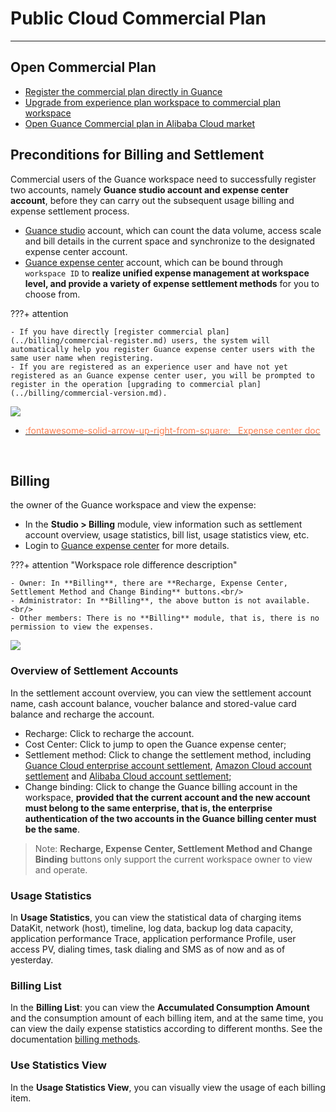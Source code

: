 # Public Cloud Commercial Plan
---

## Open Commercial Plan

- [Register the commercial plan directly in Guance](commercial-register.md)
- [Upgrade from experience plan workspace to commercial plan workspace](commercial-version.md)
- [Open Guance Commercial plan in Alibaba Cloud market](commercial-aliyun.md)

## Preconditions for Billing and Settlement

Commercial users of the Guance workspace need to successfully register two accounts, namely **Guance studio account and expense center account**, before they can carry out the subsequent usage billing and expense settlement process.

- [Guance studio](https://console.guance.com/) account, which can count the data volume, access scale and bill details in the current space and synchronize to the designated expense center account.
- [Guance expense center](https://boss.guance.com/) account, which can be bound through `workspace ID` to **realize unified expense management at workspace level, and provide a variety of expense settlement methods** for you to choose from.

???+ attention

    - If you have directly [register commercial plan](../billing/commercial-register.md) users, the system will automatically help you register Guance expense center users with the same user name when registering.
    - If you are registered as an experience user and have not yet registered as an Guance expense center user, you will be prompted to register in the operation [upgrading to commercial plan](../billing/commercial-version.md).

![](img/billing-index-1.png)


<div class="grid cards" markdown>

- [<font color="coral"> :fontawesome-solid-arrow-up-right-from-square: &nbsp; Expense center doc</font>](./cost-center/index.md)

<br/>

</div>

## Billing

the owner of the Guance workspace and view the expense:

- In the **Studio > Billing** module, view information such as settlement account overview, usage statistics, bill list, usage statistics view, etc.
- Login to [Guance expense center](https://boss.guance.com/) for more details.

???+ attention "Workspace role difference description"

    - Owner: In **Billing**, there are **Recharge, Expense Center, Settlement Method and Change Binding** buttons.<br/>
    - Administrator: In **Billing**, the above button is not available.<br/>
    - Other members: There is no **Billing** module, that is, there is no permission to view the expenses.

![](img/12.billing_1.png)

### Overview of Settlement Accounts

In the settlement account overview, you can view the settlement account name, cash account balance, voucher balance and stored-value card balance and recharge the account.

- Recharge: Click to recharge the account.
- Cost Center: Click to jump to open the Guance expense center;
- Settlement method: Click to change the settlement method, including [Guance Cloud enterprise account settlement](billing-account/enterprise-account.md), [Amazon Cloud account settlement](billing-account/aws-account.md) and [Alibaba Cloud account settlement](billing-account/aliyun-account.md);
- Change binding: Click to change the Guance billing account in the workspace, **provided that the current account and the new account must belong to the same enterprise, that is, the enterprise authentication of the two accounts in the Guance billing center must be the same**.

> Note: **Recharge, Expense Center, Settlement Method and Change Binding** buttons only support the current workspace owner to view and operate.

### Usage Statistics

In **Usage Statistics**, you can view the statistical data of charging items DataKit, network (host), timeline, log data, backup log data capacity, application performance Trace, application performance Profile, user access PV, dialing times, task dialing and SMS as of now and as of yesterday.

### Billing List

In the **Billing List**: you can view the **Accumulated Consumption Amount** and the consumption amount of each billing item, and at the same time, you can view the daily expense statistics according to different months. See the documentation [billing methods](billing-method/index.md).

### Use Statistics View

In the **Usage Statistics View**, you can visually view the usage of each billing item.

